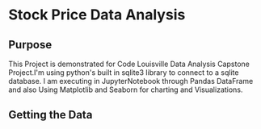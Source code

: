# Stock Price Data Analysis
## Purpose

This Project is demonstrated for Code Louisville Data Analysis Capstone Project.I'm using python's built in sqlite3 library to connect to a sqlite database. I am executing in JupyterNotebook through Pandas DataFrame and also Using Matplotlib and Seaborn for charting and Visualizations.
## Getting the Data